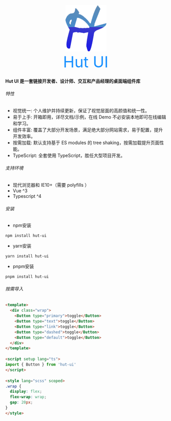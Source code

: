


<div align='center' > <img src="./src/assets/logo.png"> </div>

<div align='center' ><font size='70' color="#1890ff">Hut UI</font></div>

#### Hut UI 是一套链接开发者、设计师、交互和产品经理的桌面端组件库

###### 特性

- 视觉统一:
  个人维护并持续更新，保证了视觉层面的高颜值和统一性。
- 易于上手:
  开箱即用，详尽文档/示例，在线 Demo 不必安装本地即可在线编辑和学习。
- 组件丰富:
  覆盖了大部分开发场景，满足绝大部分网站需求，易于配置，提升开发效率。
- 按需加载:
  默认支持基于 ES modules 的 tree shaking，按需加载提升页面性能。
- TypeScript:
  全套使用 TypeScript，胜任大型项目开发。


###### 支持环境

- 现代浏览器和 IE10+（需要 polyfills ）
- Vue ^3
- Typescript ^4


###### 安装

- npm安装
```shell
npm install hut-ui
```
- yarn安装
```shell
yarn install hut-ui
```
-  pnpm安装
```shell
pnpm install hut-ui
```


###### 按需导入
```html
<template>
  <div class="wrap">
    <Button type="primary">toggle</Button>
    <Button type="text">toggle</Button>
    <Button type="link">toggle</Button>
    <Button type="dashed">toggle</Button>
    <Button type="default">toggle</Button>
  </div>
</template>

<script setup lang="ts">
import { Button } from 'hut-ui'
</script>

<style lang="scss" scoped>
.wrap {
  display: flex;
  flex-wrap: wrap;
  gap: 20px;
}
</style>

```
